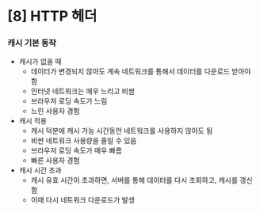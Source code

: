 # [8] HTTP 헤더

### 캐시 기본 동작

- 캐시가 없을 때
  - 데이터가 변경되지 않아도 계속 네트워크를 통해서 데이터를 다운로드 받아야 함
  - 인터넷 네트워크는 매우 느리고 비쌈
  - 브라우저 로딩 속도가 느림
  - 느린 사용자 경험
- 캐시 적용
  - 캐시 덕분에 캐시 가능 시간동안 네트워크를 사용하지 않아도 됨
  - 비싼 네트워크 사용량을 줄일 수 있음
  - 브라우저 로딩 속도가 매우 빠름
  - 빠른 사용자 경험
- 캐시 시간 초과
  - 캐시 유효 시간이 초과하면, 서버를 통해 데이터를 다시 조회하고, 캐시를 갱신함
  - 이때 다시 네트워크 다운로드가 발생